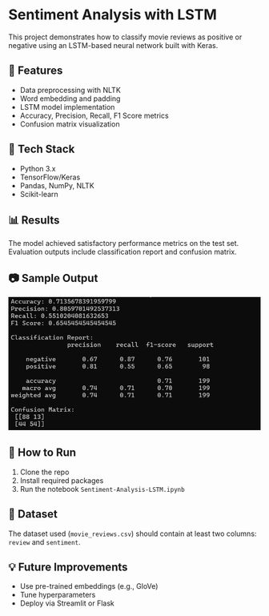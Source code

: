 # Sentiment Analysis with LSTM

This project demonstrates how to classify movie reviews as positive or negative using an LSTM-based neural network built with Keras.

## 📌 Features
- Data preprocessing with NLTK
- Word embedding and padding
- LSTM model implementation
- Accuracy, Precision, Recall, F1 Score metrics
- Confusion matrix visualization

## 🚀 Tech Stack
- Python 3.x
- TensorFlow/Keras
- Pandas, NumPy, NLTK
- Scikit-learn

## 📊 Results
The model achieved satisfactory performance metrics on the test set. Evaluation outputs include classification report and confusion matrix.

## 📷 Sample Output
![Confusion Matrix](sentiment-analysis.png)

## 🔧 How to Run
1. Clone the repo  
2. Install required packages 
3. Run the notebook `Sentiment-Analysis-LSTM.ipynb`

## 📁 Dataset
The dataset used (`movie_reviews.csv`) should contain at least two columns: `review` and `sentiment`.

## 💡 Future Improvements
- Use pre-trained embeddings (e.g., GloVe)
- Tune hyperparameters
- Deploy via Streamlit or Flask
